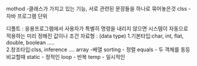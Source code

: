 mothod -클래스가 가지고 있는 기능, 서로 관련된 문장들을 하나로 묶어놓은것
clss - 자바 프로그램 단위


디폴트 : 응용프로그램에서 사용자가 특별히 명령을 내리지 않으면 시스템이 자동으로 적용하는 미리 정해진 값이나 조건
자료형 : (data type) 1.기본타입:char, int, flat, double, boolean .....  
                     2.창조타입:clss, inference ....
array -배열
sorting - 정렬
equals - 두 객체를 동등 비교할때
static - 정적인
loop - 반복
temp - 일시적인
